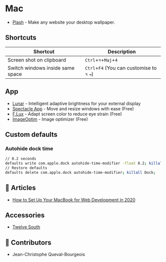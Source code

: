 # Mac

- [Plash](https://apps.apple.com/fr/app/plash/id1494023538?mt=12) - Make any website your desktop wallpaper.

## Shortcuts

|Shortcut|Description|
|---|---|
|Screen shot on clipboard|`Ctrl`+`⌥`+`Maj`+`4`|
|Switch windows inside same space|`Ctrl`+`F4` (You can customise to `⌥` `⇥`)|

## App

- [Lunar](https://lunar.fyi) - Intelligent adaptive brightness for your external display
- [Spectacle App](https://www.spectacleapp.com) - Move and resize windows with ease (Free)
- [F.Lux](https://justgetflux.com/) - Adapt screen color to reduce eye strain (Free)
- [ImageOptim](https://imageoptim.com/fr) - Image optimizer (Free)

## Custom defaults

### Autohide dock time

```sh
// 0.2 seconds
defaults write com.apple.dock autohide-time-modifier -float 0.2; killall Dock;
// Restore defaults
defaults delete com.apple.dock autohide-time-modifier; killall Dock;
```

## 📰 Articles

- [How to Set Up Your MacBook for Web Development in 2020](https://link.medium.com/KpPitCwXE9)

## Accessories

- [Twelve South](https://www.twelvesouth.com)

## 🙌 Contributors

- Jean-Christophe Queval-Bourgeois
